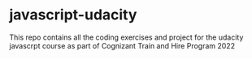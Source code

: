 # javascript-udacity
This repo contains all the coding exercises and project for the
udacity javascrpt course as part of Cognizant Train and Hire Program 2022

